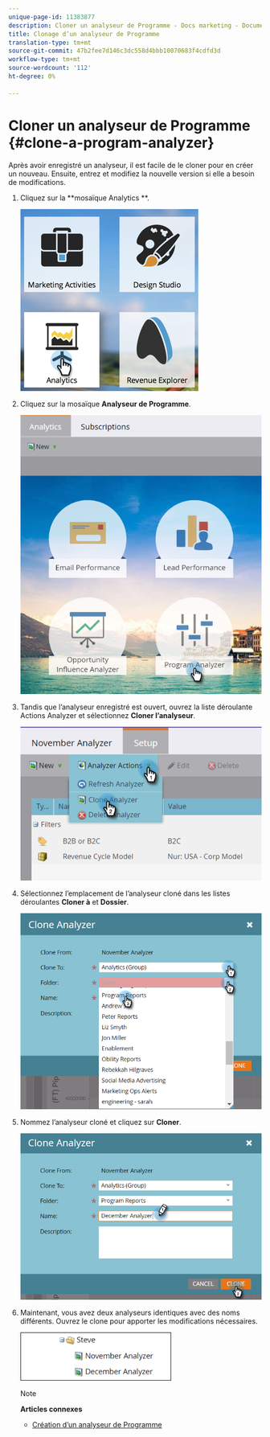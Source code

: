 ```yaml
---
unique-page-id: 11383877
description: Cloner un analyseur de Programme - Docs marketing - Documentation du produit
title: Clonage d’un analyseur de Programme
translation-type: tm+mt
source-git-commit: 47b2fee7d146c3dc558d4bbb10070683f4cdfd3d
workflow-type: tm+mt
source-wordcount: '112'
ht-degree: 0%

---
```



# Cloner un analyseur de Programme {#clone-a-program-analyzer}

Après avoir enregistré un analyseur, il est facile de le cloner pour en créer un nouveau. Ensuite, entrez et modifiez la nouvelle version si elle a besoin de modifications.

1. Cliquez sur la **mosaïque Analytics **.

   ![](assets/2017-05-01-08-20-37.png)

1. Cliquez sur la mosaïque **Analyseur de Programme**.

   ![](assets/program-analyzer-icon-hand.png)

1. Tandis que l’analyseur enregistré est ouvert, ouvrez la liste déroulante Actions Analyzer et sélectionnez **Cloner l’analyseur**.

   ![](assets/image2016-10-31-16-3a12-3a6.png)

1. Sélectionnez l’emplacement de l’analyseur cloné dans les listes déroulantes **Cloner à** et **Dossier**.

   ![](assets/image2016-10-31-16-3a13-3a42.png)

1. Nommez l’analyseur cloné et cliquez sur **Cloner**.

   ![](assets/image2016-10-31-16-3a15-3a15.png)

1. Maintenant, vous avez deux analyseurs identiques avec des noms différents. Ouvrez le clone pour apporter les modifications nécessaires.

   ![](assets/image2016-10-31-16-3a17-3a11.png)

   >[!NOTE]
   >
   >**Articles connexes**
   >
   >    
   >    
   >    * [Création d’un analyseur de Programme](create-a-program-analyzer.md)


